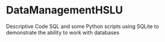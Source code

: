 # DataManagementHSLU
Descriptive Code SQL and some Python scripts using SQLite to demonstrate the ability to work with databases 

